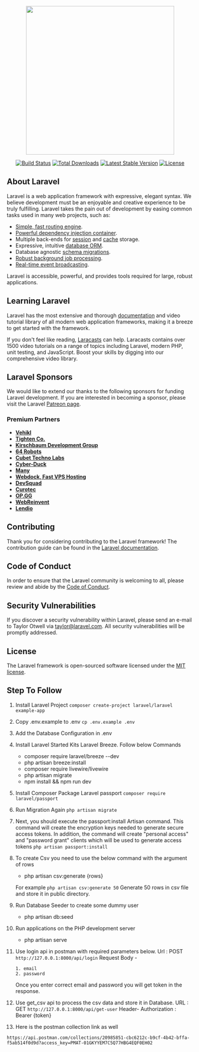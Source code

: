 <p align="center"><a href="https://laravel.com" target="_blank"><img src="https://raw.githubusercontent.com/laravel/art/master/logo-lockup/5%20SVG/2%20CMYK/1%20Full%20Color/laravel-logolockup-cmyk-red.svg" width="400"></a></p>

<p align="center">
<a href="https://travis-ci.org/laravel/framework"><img src="https://travis-ci.org/laravel/framework.svg" alt="Build Status"></a>
<a href="https://packagist.org/packages/laravel/framework"><img src="https://img.shields.io/packagist/dt/laravel/framework" alt="Total Downloads"></a>
<a href="https://packagist.org/packages/laravel/framework"><img src="https://img.shields.io/packagist/v/laravel/framework" alt="Latest Stable Version"></a>
<a href="https://packagist.org/packages/laravel/framework"><img src="https://img.shields.io/packagist/l/laravel/framework" alt="License"></a>
</p>

## About Laravel

Laravel is a web application framework with expressive, elegant syntax. We believe development must be an enjoyable and creative experience to be truly fulfilling. Laravel takes the pain out of development by easing common tasks used in many web projects, such as:

- [Simple, fast routing engine](https://laravel.com/docs/routing).
- [Powerful dependency injection container](https://laravel.com/docs/container).
- Multiple back-ends for [session](https://laravel.com/docs/session) and [cache](https://laravel.com/docs/cache) storage.
- Expressive, intuitive [database ORM](https://laravel.com/docs/eloquent).
- Database agnostic [schema migrations](https://laravel.com/docs/migrations).
- [Robust background job processing](https://laravel.com/docs/queues).
- [Real-time event broadcasting](https://laravel.com/docs/broadcasting).

Laravel is accessible, powerful, and provides tools required for large, robust applications.

## Learning Laravel

Laravel has the most extensive and thorough [documentation](https://laravel.com/docs) and video tutorial library of all modern web application frameworks, making it a breeze to get started with the framework.

If you don't feel like reading, [Laracasts](https://laracasts.com) can help. Laracasts contains over 1500 video tutorials on a range of topics including Laravel, modern PHP, unit testing, and JavaScript. Boost your skills by digging into our comprehensive video library.

## Laravel Sponsors

We would like to extend our thanks to the following sponsors for funding Laravel development. If you are interested in becoming a sponsor, please visit the Laravel [Patreon page](https://patreon.com/taylorotwell).

### Premium Partners

- **[Vehikl](https://vehikl.com/)**
- **[Tighten Co.](https://tighten.co)**
- **[Kirschbaum Development Group](https://kirschbaumdevelopment.com)**
- **[64 Robots](https://64robots.com)**
- **[Cubet Techno Labs](https://cubettech.com)**
- **[Cyber-Duck](https://cyber-duck.co.uk)**
- **[Many](https://www.many.co.uk)**
- **[Webdock, Fast VPS Hosting](https://www.webdock.io/en)**
- **[DevSquad](https://devsquad.com)**
- **[Curotec](https://www.curotec.com/services/technologies/laravel/)**
- **[OP.GG](https://op.gg)**
- **[WebReinvent](https://webreinvent.com/?utm_source=laravel&utm_medium=github&utm_campaign=patreon-sponsors)**
- **[Lendio](https://lendio.com)**

## Contributing

Thank you for considering contributing to the Laravel framework! The contribution guide can be found in the [Laravel documentation](https://laravel.com/docs/contributions).

## Code of Conduct

In order to ensure that the Laravel community is welcoming to all, please review and abide by the [Code of Conduct](https://laravel.com/docs/contributions#code-of-conduct).

## Security Vulnerabilities

If you discover a security vulnerability within Laravel, please send an e-mail to Taylor Otwell via [taylor@laravel.com](mailto:taylor@laravel.com). All security vulnerabilities will be promptly addressed.

## License

The Laravel framework is open-sourced software licensed under the [MIT license](https://opensource.org/licenses/MIT).

## Step To Follow 

1. Install Laravel Project `composer create-project laravel/laravel example-app`
2. Copy .env.example to .env `cp .env.example .env`
3. Add the Database Configuration in .env
4. Install Laravel Started Kits Laravel Breeze. Follow below Commands
    - composer require laravel/breeze --dev
    - php artisan breeze:install
    -  composer require livewire/livewire
    - php artisan migrate
    - npm install && npm run dev
5. Install Composer Package Laravel passport `composer require laravel/passport`
6. Run Migration Again `php artisan migrate`
7. Next, you should execute the passport:install Artisan command. This command will create the encryption keys needed to generate secure access tokens. In addition, the command will create "personal access" and "password grant" clients which will be used to generate access tokens `php artisan passport:install`
8. To create Csv you need to use the below command with the argument of rows
    - php artisan csv:generate {rows}
   
   For example `php artisan csv:generate 50` Generate 50 rows in csv file and store it in public directory.
9. Run Database Seeder to create some dummy user
    - php artisan db:seed

10. Run applications on the PHP development server
    - php artisan serve

11. Use login api in postman with required parameters below.
    Url : POST `http://127.0.0.1:8000/api/login`
    Request Body -

        1. email
        2. password
    Once you enter correct email and password you will get token in the response.

12. Use get_csv api to process the csv data and store it in Database.
    URL : GET `http://127.0.0.1:8000/api/get-user`
    Header- Authorization : Bearer {token}

13. Here is the postman collection link as well 

   `https://api.postman.com/collections/20985851-cbc6212c-b9cf-4b42-bffa-f5ab514f0d9d?access_key=PMAT-01GKYYEM7C5Q77HBG4EQF0EH02`
 
    